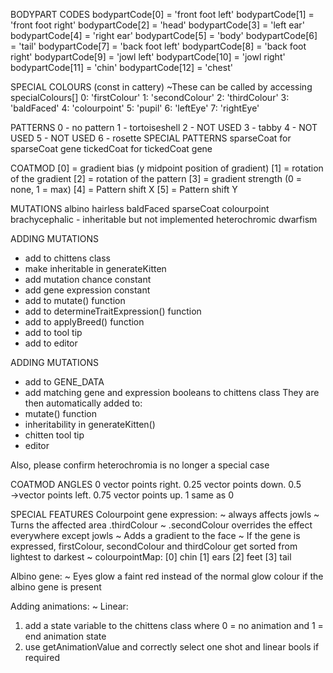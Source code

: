 BODYPART CODES
bodypartCode[0]  = 'front foot left'
bodypartCode[1]  = 'front foot right'
bodypartCode[2]  = 'head'
bodypartCode[3]  = 'left ear'
bodypartCode[4]  = 'right ear'
bodypartCode[5]  = 'body'
bodypartCode[6]  = 'tail'
bodypartCode[7]  = 'back foot left'
bodypartCode[8]  = 'back foot right'
bodypartCode[9]  = 'jowl left'
bodypartCode[10] = 'jowl right'
bodypartCode[11] = 'chin'
bodypartCode[12] = 'chest'

SPECIAL COLOURS (const in cattery)
~These can be called by accessing specialColours[]
0: 'firstColour' 
1: 'secondColour' 
2: 'thirdColour' 
3: 'baldFaced' 
4: 'colourpoint'
5: 'pupil'
6: 'leftEye'
7: 'rightEye'

PATTERNS
0 - no pattern
1 - tortoiseshell 
2 - NOT USED
3 - tabby
4 - NOT USED
5 - NOT USED
6 - rosette
SPECIAL PATTERNS
sparseCoat for sparseCoat gene
tickedCoat for tickedCoat gene

COATMOD
[0] = gradient bias (y midpoint position of gradient)
[1] = rotation of the gradient
[2] = rotation of the pattern
[3] = gradient strength (0 = none, 1 = max)
[4] = Pattern shift X
[5] = Pattern shift Y

MUTATIONS
albino
hairless
baldFaced
sparseCoat
colourpoint
brachycephalic - inheritable but not implemented
heterochromic
dwarfism

ADDING MUTATIONS
- add to chittens class
- make inheritable in generateKitten
- add mutation chance constant
- add gene expression constant
- add to mutate() function
- add to determineTraitExpression() function
- add to applyBreed() function
- add to tool tip
- add to editor

ADDING MUTATIONS
- add to GENE_DATA 
- add matching gene and expression booleans to chittens class
They are then automatically added to:
- mutate() function
- inheritability in generateKitten()
- chitten tool tip
- editor

Also, please confirm heterochromia is no longer a special case

COATMOD ANGLES
0 vector points right.
0.25 vector points down.
0.5 →vector points left.
0.75 vector points up.
1 same as 0

SPECIAL FEATURES
Colourpoint gene expression:
~ always affects jowls
~ Turns the affected area .thirdColour
~ .secondColour overrides the effect everywhere except jowls
~ Adds a gradient to the face
~ If the gene is expressed, firstColour, secondColour and thirdColour get sorted from lightest to darkest
~ colourpointMap:
[0] chin
[1] ears
[2] feet
[3] tail

Albino gene:
~ Eyes glow a faint red instead of the normal glow colour if the albino gene is present

Adding animations:
~ Linear:
1. add a state variable to the chittens class where 0 = no animation and 1 = end animation state
2. use getAnimationValue and correctly select one shot and linear bools if required